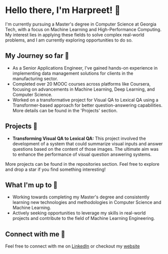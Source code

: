 # Hello there, I'm Harpreet! 👋 

I'm currently pursuing a Master's degree in Computer Science at Georgia Tech, with a focus on Machine Learning and High-Performance Computing. My interest lies in applying these fields to solve complex real-world problems, and I am currently exploring opportunities to do so. 

## My Journey so far :rocket:

* As a Senior Applications Engineer, I've gained hands-on experience in implementing data management solutions for clients in the manufacturing sector.
* Completed over 20 MOOC courses across platforms like Coursera, focusing on advancements in Machine Learning, Deep Learning, and Computer Science.
* Worked on a transformative project for Visual QA to Lexical QA using a Transformer-based approach for better question-answering capabilities. More details can be found in the 'Projects' section.
  
## Projects :construction_worker:
* **Transforming Visual QA to Lexical QA:** This project involved the development of a system that could summarize visual inputs and answer questions based on the content of those images. The ultimate aim was to enhance the performance of visual question answering systems.

More projects can be found in the repositories section. Feel free to explore and drop a star if you find something interesting!

## What I'm up to :dart:
* Working towards completing my Master's degree and consistently learning new technologies and methodologies in Computer Science and Machine Learning.
* Actively seeking opportunities to leverage my skills in real-world projects and contribute to the field of Machine Learning Engineering.

## Connect with me :handshake:
Feel free to connect with me on [LinkedIn](https://www.linkedin.com/in/harpreet-matharoo) or checkout my [website](https://mathadoor.github.io/)
